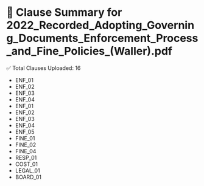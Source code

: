 # 📄 Clause Summary for 2022_Recorded_Adopting_Governing_Documents_Enforcement_Process_and_Fine_Policies_(Waller).pdf

✅ Total Clauses Uploaded: 16

- ENF_01
- ENF_02
- ENF_03
- ENF_04
- ENF_01
- ENF_02
- ENF_03
- ENF_04
- ENF_05
- FINE_01
- FINE_02
- FINE_04
- RESP_01
- COST_01
- LEGAL_01
- BOARD_01
